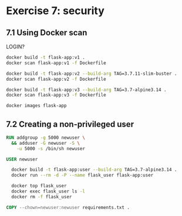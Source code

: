 # Exercise 7: security

## 7.1 Using Docker scan

LOGIN? 

```bash
docker build -t flask-app:v1 .
docker scan flask-app:v1 -f Dockerfile
```

```bash
docker build -t flask-app:v2 --build-arg TAG=3.7.11-slim-buster .
docker scan flask-app:v2 -f Dockerfile
```

```bash
docker build -t flask-app:v3 --build-arg TAG=3.7-alpine3.14 .
docker scan flask-app:v3 -f Dockerfile
```

```bash
docker images flask-app
```

## 7.2 Creating a non-privileged user

```Dockerfile
RUN addgroup -g 5000 newuser \
  && adduser -G newuser -S \
    -u 5000 -s /bin/sh newuser

USER newuser
```

```bash
  docker build -t flask-app:user --build-arg TAG=3.7-alpine3.14 .
  docker run --rm -d -P --name flask_user flask-app:user

  docker top flask_user
  docker exec flask_user ls -l
  docker rm -f flask_user
```

```Dockerfile
COPY --chown=newuser:newuser requirements.txt .
```
